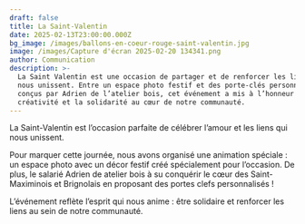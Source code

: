 ```yaml
---
draft: false
title: La Saint-Valentin
date: 2025-02-13T23:00:00.000Z
bg_image: /images/ballons-en-coeur-rouge-saint-valentin.jpg
image: /images/Capture d'écran 2025-02-20 134341.png
author: Communication
description: >-
  La Saint Valentin est une occasion de partager et de renforcer les liens qui
  nous unissent. Entre un espace photo festif et des porte-clés personnalisés
  conçus par Adrien de l’atelier bois, cet événement a mis à l’honneur la
  créativité et la solidarité au cœur de notre communauté.
---
```


La Saint-Valentin est l’occasion parfaite de célébrer l’amour et les liens qui nous unissent.

Pour marquer cette journée, nous avons organisé une animation spéciale : un espace photo avec un décor festif créé spécialement pour l’occasion. De plus, le salarié Adrien de atelier bois à su conquérir le cœur des Saint-Maximinois et Brignolais en proposant des portes clefs personnalisés !

L’événement reflète l’esprit qui nous anime : être solidaire et renforcer les liens au sein de notre communauté.
